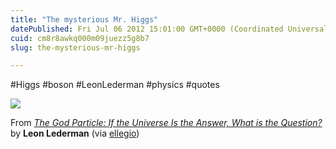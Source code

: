 ```yaml
---
title: "The mysterious Mr. Higgs"
datePublished: Fri Jul 06 2012 15:01:00 GMT+0000 (Coordinated Universal Time)
cuid: cm8r8awkq000m09juezz5g8b7
slug: the-mysterious-mr-higgs

---
```



#Higgs #boson #LeonLederman #physics #quotes

![](https://cdn.hashnode.com/res/hashnode/image/upload/v1743072399574/b3ba6ec9-d9c8-43a7-9b5e-0d59c7493d25.jpeg)

From [_The God Particle: If the Universe Is the Answer, What is the Question?_](http://books.google.it/books?id=-v84Bp-LNNIC&pg=PA22&redir_esc=y#v=onepage&q&f=false) by **Leon Lederman** (via [ellegio](http://ellegio.wordpress.com/2012/07/06/la-particella-di-dio/))